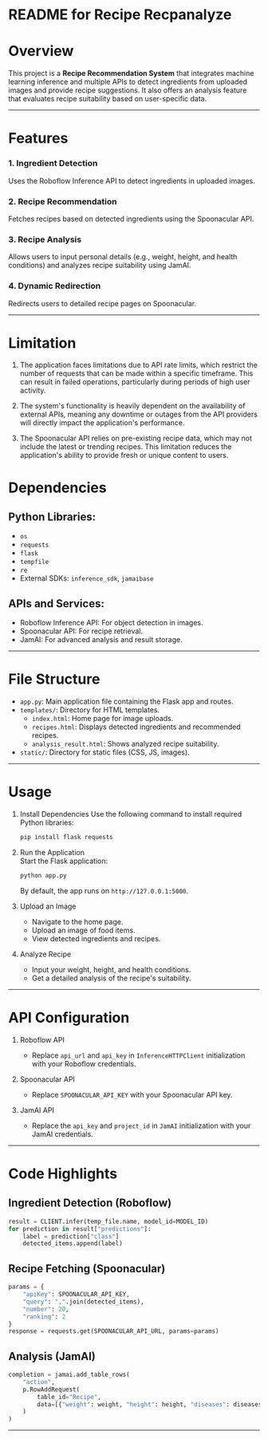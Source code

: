# README for Recipe Recpanalyze

# Overview

This project is a **Recipe Recommendation System** that integrates machine learning inference and multiple APIs to detect ingredients from uploaded images and provide recipe suggestions. It also offers an analysis feature that evaluates recipe suitability based on user-specific data.

---

# Features

### 1. Ingredient Detection  
   Uses the Roboflow Inference API to detect ingredients in uploaded images.

### 2. Recipe Recommendation  
   Fetches recipes based on detected ingredients using the Spoonacular API.

### 3. Recipe Analysis
   Allows users to input personal details (e.g., weight, height, and health conditions) and analyzes recipe suitability using JamAI.

### 4. Dynamic Redirection 
   Redirects users to detailed recipe pages on Spoonacular.

---

# Limitation

1. The application faces limitations due to API rate limits, which restrict the number of requests that can be made within a specific timeframe. This can result in failed operations, particularly during periods of high user activity.  

2. The system's functionality is heavily dependent on the availability of external APIs, meaning any downtime or outages from the API providers will directly impact the application's performance.  

3. The Spoonacular API relies on pre-existing recipe data, which may not include the latest or trending recipes. This limitation reduces the application's ability to provide fresh or unique content to users.  

# Dependencies

## Python Libraries:  
  - `os`  
  - `requests`  
  - `flask`  
  - `tempfile`  
  - `re`  
  - External SDKs: `inference_sdk`, `jamaibase`  

## APIs and Services:
  - Roboflow Inference API: For object detection in images.
  - Spoonacular API: For recipe retrieval.
  - JamAI: For advanced analysis and result storage.

---

# File Structure

- `app.py`: Main application file containing the Flask app and routes.
- `templates/`: Directory for HTML templates.
  - `index.html`: Home page for image uploads.
  - `recipes.html`: Displays detected ingredients and recommended recipes.
  - `analysis_result.html`: Shows analyzed recipe suitability.
- `static/`: Directory for static files (CSS, JS, images).

---

# Usage

1. Install Dependencies 
   Use the following command to install required Python libraries:
   ```bash
   pip install flask requests
   ```

2. Run the Application  
   Start the Flask application:
   ```bash
   python app.py
   ```
   By default, the app runs on `http://127.0.0.1:5000`.

3. Upload an Image  
   - Navigate to the home page.
   - Upload an image of food items.
   - View detected ingredients and recipes.

4. Analyze Recipe
   - Input your weight, height, and health conditions.
   - Get a detailed analysis of the recipe's suitability.

---

# API Configuration

1. Roboflow API  
   - Replace `api_url` and `api_key` in `InferenceHTTPClient` initialization with your Roboflow credentials.

2. Spoonacular API 
   - Replace `SPOONACULAR_API_KEY` with your Spoonacular API key.

3. JamAI API
   - Replace the `api_key` and `project_id` in `JamAI` initialization with your JamAI credentials.

---

# Code Highlights

## Ingredient Detection (Roboflow)
```python
result = CLIENT.infer(temp_file.name, model_id=MODEL_ID)
for prediction in result["predictions"]:
    label = prediction["class"]
    detected_items.append(label)
```

## Recipe Fetching (Spoonacular)
```python
params = {
    "apiKey": SPOONACULAR_API_KEY,
    "query": ",".join(detected_items),
    "number": 20,
    "ranking": 2
}
response = requests.get(SPOONACULAR_API_URL, params=params)
```

## Analysis (JamAI)
```python
completion = jamai.add_table_rows(
    "action",
    p.RowAddRequest(
        table_id="Recipe",
        data=[{"weight": weight, "height": height, "diseases": diseases, "summary": recipe_summary}]
    )
)

```

---
